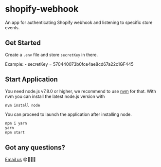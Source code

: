 # shopify-webhook

An app for authenticating Shopify webhook and listening to specific store events.

## Get Started

Create a `.env` file and store `secretKey` in there.

Example:
	- secretKey = 570440073b0fce4ae8cd67a22c1GF445

## Start Application

You need node.js v7.8.0 or higher, we recommend to use [nvm](https://github.com/creationix/nvm) for that. With nvm you can install the latest node.js version with

```bash
nvm install node
```

You can proceed to launch the application after installing node.

```bash
npm i yarn
yarn
npm start
```

## Got any questions?

[Email us](mailto:apiteam@macromade.com) 😎🤖👾👻